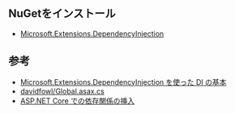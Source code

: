 ﻿## NuGetをインストール
- [Microsoft.Extensions.DependencyInjection](https://www.nuget.org/packages/Microsoft.Extensions.DependencyInjection/)

## 参考
- [Microsoft.Extensions.DependencyInjection を使った DI の基本](https://qiita.com/TsuyoshiUshio@github/items/20412b36fe63f05671c9)
- [davidfowl/Global.asax.cs](https://gist.github.com/davidfowl/563a602936426a18f67cd77088574e61)
- [ASP.NET Core での依存関係の挿入](https://docs.microsoft.com/ja-jp/aspnet/core/fundamentals/dependency-injection?view=aspnetcore-5.0)
